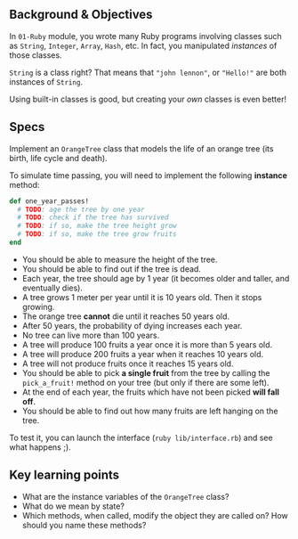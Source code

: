 ## Background & Objectives

In `01-Ruby` module, you wrote many Ruby programs involving classes such as `String`, `Integer`, `Array`, `Hash`, etc. In fact, you manipulated *instances* of those classes.

`String` is a class right? That means that `"john lennon"`, or `"Hello!"` are both instances of `String`.

Using built-in classes is good, but creating your *own* classes is even better!

## Specs

Implement an `OrangeTree` class that models the life of an orange tree (its birth, life cycle and death).

To simulate time passing, you will need to implement the following **instance** method:

```ruby
def one_year_passes!
  # TODO: age the tree by one year
  # TODO: check if the tree has survived
  # TODO: if so, make the tree height grow
  # TODO: if so, make the tree grow fruits
end
```

- You should be able to measure the height of the tree.
- You should be able to find out if the tree is dead.
- Each year, the tree should age by 1 year (it becomes older and taller, and eventually dies).
- A tree grows 1 meter per year until it is 10 years old. Then it stops growing.
- The orange tree **cannot** die until it reaches 50 years old.
- After 50 years, the probability of dying increases each year.
- No tree can live more than 100 years.
- A tree will produce 100 fruits a year once it is more than 5 years old.
- A tree will produce 200 fruits a year when it reaches 10 years old.
- A tree will not produce fruits once it reaches 15 years old.
- You should be able to pick **a single fruit** from the tree by calling the `pick_a_fruit!` method on your tree (but only if there are some left).
- At the end of each year, the fruits which have not been picked **will fall off**.
- You should be able to find out how many fruits are left hanging on the tree.

To test it, you can launch the interface (`ruby lib/interface.rb`) and see what happens ;).

## Key learning points

- What are the instance variables of the `OrangeTree` class?
- What do we mean by state?
- Which methods, when called, modify the object they are called on? How should you name these methods?
